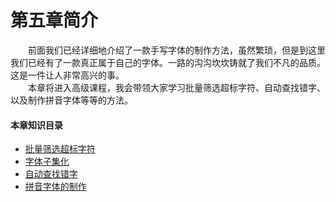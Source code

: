 # 第五章简介

　　前面我们已经详细地介绍了一款手写字体的制作方法，虽然繁琐，但是到这里我们已经有了一款真正属于自己的字体。一路的沟沟坎坎铸就了我们不凡的品质。这是一件让人非常高兴的事。  
　　本章将进入高级课程，我会带领大家学习批量筛选超标字符、自动查找错字、以及制作拼音字体等等的方法。

#### 本章知识目录

* [批量筛选超标字符](/screen)
* [字体子集化](/subset)
* [自动查找错字](/lookup)
* [拼音字体的制作](/pinyin)
